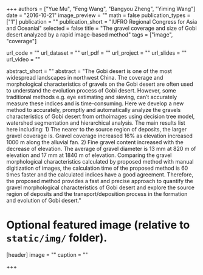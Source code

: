 +++
authors = ["Yue Mu", "Feng Wang", "Bangyou Zheng", "Yiming Wang"]
date = "2016-10-21"
image_preview = ""
math = false
publication_types = ["1"]
publication = ""
publication_short = "IUFRO Regional Congress for Asia and Oceaniai"
selected = false
title = "The gravel coverage and size of Gobi desert analyzed by a rapid image-based method"
tags = ["image", "coverage"]


url_code = ""
url_dataset = ""
url_pdf = ""
url_project = ""
url_slides = ""
url_video = ""

abstract_short = ""
abstract = "The Gobi desert is one of the most widespread landscapes in northwest China. The coverage and morphological characteristics of gravels on the Gobi desert are often used to understand the evolution process of Gobi desert. However, some traditional methods e.g. eye estimating and sieving, can’t accurately measure these indices and is time-consuming. Here we develop a new method to accurately, promptly and automatically analyze the gravels characteristics of Gobi desert from orthoimages using decision tree model, watershed segmentation and hierarchical analysis. The main results list here including: 1) The nearer to the source region of deposits, the larger gravel coverage is. Gravel coverage increased 16% as elevation increased 1000 m along the alluvial fan. 2) Fine gravel content increased with the decrease of elevation. The average of gravel diameter is 13 mm at 820 m of elevation and 17 mm at 1840 m of elevation. Comparing the gravel morphological characteristics calculated by proposed method with manual digitization of images, the calculation time of the proposed method is 60 times faster and the calculated indices have a good agreement. Therefore, the proposed method provides a fast and precise approach to quantify the gravel morphological characteristics of Gobi desert and explore the source region of deposits and the transport/deposition process in the formation and evolution of Gobi desert."



# Optional featured image (relative to `static/img/` folder).
[header]
image = ""
caption = ""

+++
